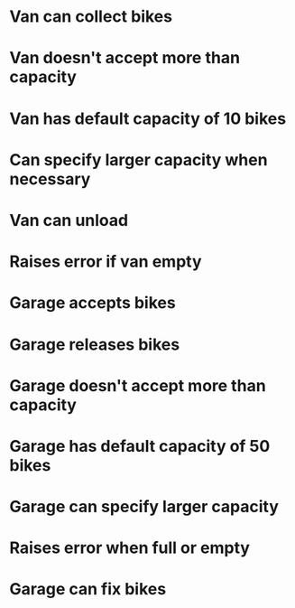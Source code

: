 # Van can collect bikes
# Van doesn't accept more than capacity
# Van has default capacity of 10 bikes
# Can specify larger capacity when necessary
# Van can unload
# Raises error if van empty
# Garage accepts bikes
# Garage releases bikes
# Garage doesn't accept more than capacity
# Garage has default capacity of 50 bikes
# Garage can specify larger capacity
# Raises error when full or empty
# Garage can fix bikes
